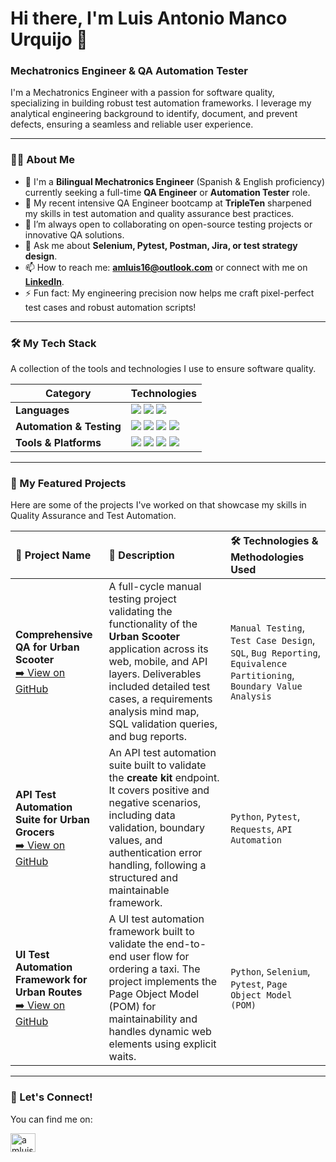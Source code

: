 # Hi there, I'm Luis Antonio Manco Urquijo 👋

### Mechatronics Engineer & QA Automation Tester

I'm a Mechatronics Engineer with a passion for software quality, specializing in building robust test automation frameworks. I leverage my analytical engineering background to identify, document, and prevent defects, ensuring a seamless and reliable user experience.

---

### 👨‍💻 About Me

- 🔭 I'm a **Bilingual Mechatronics Engineer** (Spanish & English proficiency) currently seeking a full-time **QA Engineer** or **Automation Tester** role.
- 🌱 My recent intensive QA Engineer bootcamp at **TripleTen** sharpened my skills in test automation and quality assurance best practices.
- 👯 I’m always open to collaborating on open-source testing projects or innovative QA solutions.
- 💬 Ask me about **Selenium, Pytest, Postman, Jira, or test strategy design**.
- 📫 How to reach me: **amluis16@outlook.com** or connect with me on **[LinkedIn](https://www.linkedin.com/in/amluis16/)**.
- ⚡ Fun fact: My engineering precision now helps me craft pixel-perfect test cases and robust automation scripts!

---

### 🛠️ My Tech Stack

A collection of the tools and technologies I use to ensure software quality.

| Category                | Technologies                                                                                                                                                                                            |
| ----------------------- | ------------------------------------------------------------------------------------------------------------------------------------------------------------------------------------------------------- |
| **Languages**           | <img src="https://img.shields.io/badge/Python-3776AB?style=for-the-badge&logo=python&logoColor=white" /> <img src="https://img.shields.io/badge/JavaScript-F7DF1E?style=for-the-badge&logo=javascript&logoColor=black" /> <img src="https://img.shields.io/badge/SQL-025E8C?style=for-the-badge&logo=microsoft-sql-server&logoColor=white" /> |
| **Automation & Testing**| <img src="https://img.shields.io/badge/Selenium-43B02A?style=for-the-badge&logo=selenium&logoColor=white" /> <img src="https://img.shields.io/badge/Pytest-0A9EDC?style=for-the-badge&logo=pytest&logoColor=white" /> <img src="https://img.shields.io/badge/Postman-FF6C37?style=for-the-badge&logo=postman&logoColor=white" /> <img src="https://img.shields.io/badge/API_Testing-orange?style=for-the-badge" /> |
| **Tools & Platforms**   | <img src="https://img.shields.io/badge/Jira-0052CC?style=for-the-badge&logo=jira&logoColor=white" /> <img src="https://img.shields.io/badge/Git-F05032?style=for-the-badge&logo=git&logoColor=white" /> <img src="https://img.shields.io/badge/GitHub-181717?style=for-the-badge&logo=github&logoColor=white" /> <img src="https://img.shields.io/badge/Android_Studio-3DDC84?style=for-the-badge&logo=android-studio&logoColor=white" /> |

---
### 🚀 My Featured Projects

Here are some of the projects I've worked on that showcase my skills in Quality Assurance and Test Automation.

| 🚀 **Project Name** | 📝 **Description** | 🛠️ **Technologies & Methodologies Used** |
| :--- | :--- | :--- |
| **Comprehensive QA for Urban Scooter**<br/>[➡️ View on GitHub](https://github.com/AMluisXVI/urban-scooter-qa-project) | A full-cycle manual testing project validating the functionality of the **Urban Scooter** application across its web, mobile, and API layers. Deliverables included detailed test cases, a requirements analysis mind map, SQL validation queries, and bug reports. | `Manual Testing`, `Test Case Design`, `SQL`, `Bug Reporting`, `Equivalence Partitioning`, `Boundary Value Analysis` |
| **API Test Automation Suite for Urban Grocers**<br/>[➡️ View on GitHub](https://github.com/AMluisXVI/API-Test-Automation-Suite-for-Urban-Grocers) | An API test automation suite built to validate the **create kit** endpoint. It covers positive and negative scenarios, including data validation, boundary values, and authentication error handling, following a structured and maintainable framework. | `Python`, `Pytest`, `Requests`, `API Automation` |
| **UI Test Automation Framework for Urban Routes**<br/>[➡️ View on GitHub](https://github.com/AMluisXVI/UI-Test-Automation-Framework-for-Urban-Routes) | A UI test automation framework built to validate the end-to-end user flow for ordering a taxi. The project implements the Page Object Model (POM) for maintainability and handles dynamic web elements using explicit waits. | `Python`, `Selenium`, `Pytest`, `Page Object Model (POM)` |

---

### 🤝 Let's Connect!

You can find me on:

<p align="left">
<a href="https://linkedin.com/in/amluis16" target="blank"><img align="center" src="https://raw.githubusercontent.com/rahuldkjain/github-profile-readme-generator/master/src/images/icons/Social/linked-in-alt.svg" alt="amluis16" height="30" width="40" /></a>
</p>
